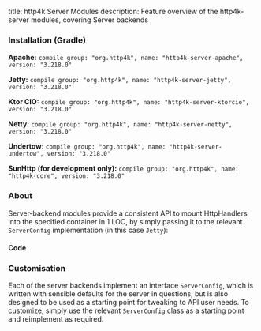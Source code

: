 title: http4k Server Modules
description: Feature overview of the http4k-server modules, covering Server backends

### Installation (Gradle)
**Apache:** ```compile group: "org.http4k", name: "http4k-server-apache", version: "3.218.0"```

**Jetty:** ```compile group: "org.http4k", name: "http4k-server-jetty", version: "3.218.0"```

**Ktor CIO:** ```compile group: "org.http4k", name: "http4k-server-ktorcio", version: "3.218.0"```

**Netty:** ```compile group: "org.http4k", name: "http4k-server-netty", version: "3.218.0"```

**Undertow:** ```compile group: "org.http4k", name: "http4k-server-undertow", version: "3.218.0"```

**SunHttp (for development only):** ```compile group: "org.http4k", name: "http4k-core", version: "3.218.0"```

### About
Server-backend modules provide a consistent API to mount HttpHandlers into the specified container in 1 LOC, by 
simply passing it to the relevant `ServerConfig` implementation (in this case `Jetty`):

#### Code [<img class="octocat"/>](https://github.com/http4k/http4k/blob/master/src/docs/guide/modules/servers/example_http.kt)
<script src="https://gist-it.appspot.com/https://github.com/http4k/http4k/blob/master/src/docs/guide/modules/servers/example_http.kt"></script>

### Customisation
Each of the server backends implement an interface `ServerConfig`, which is written with sensible defaults for the server in questions, 
but is also designed to be used as a starting point for tweaking to API user needs. To customize, simply use the relevant `ServerConfig` 
class as a starting point and reimplement as required.
